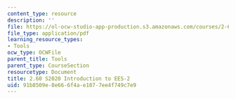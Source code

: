```yaml
---
content_type: resource
description: ''
file: https://ol-ocw-studio-app-production.s3.amazonaws.com/courses/2-60j-fundamentals-of-advanced-energy-conversion-spring-2020/91b8509e8e666f4ae1077ee4f749c7e9_MIT2_60S20_EES_intro2.pdf
file_type: application/pdf
learning_resource_types:
- Tools
ocw_type: OCWFile
parent_title: Tools
parent_type: CourseSection
resourcetype: Document
title: 2.60 S2020 Introduction to EES-2
uid: 91b8509e-8e66-6f4a-e107-7ee4f749c7e9
---
```

